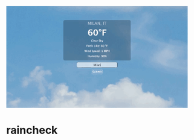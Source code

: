 ![weather](https://raw.githubusercontent.com/austingw/raincheck/main/images/weather.gif)

# raincheck
